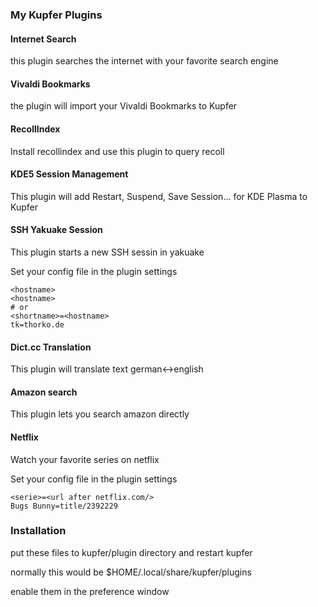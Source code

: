 ### My Kupfer Plugins

#### Internet Search
this plugin searches the internet with your favorite search engine

#### Vivaldi Bookmarks
the plugin will import your Vivaldi Bookmarks to Kupfer

#### RecollIndex
Install recollindex and use this plugin to query recoll

#### KDE5 Session Management
This plugin will add Restart, Suspend, Save Session... for KDE Plasma to Kupfer

#### SSH Yakuake Session
This plugin starts a new SSH sessin in yakuake

Set your config file in the plugin settings

```
<hostname>
<hostname>
# or
<shortname>=<hostname>
tk=thorko.de
```

#### Dict.cc Translation
This plugin will translate text german<->english

#### Amazon search
This plugin lets you search amazon directly

#### Netflix
Watch your favorite series on netflix

Set your config file in the plugin settings

```
<serie>=<url after netflix.com/>
Bugs Bunny=title/2392229
```

### Installation
put these files to kupfer/plugin directory and restart kupfer

normally this would be $HOME/.local/share/kupfer/plugins

enable them in the preference window
